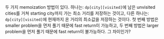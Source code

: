 두 가지 memoization 방법이 있다.
하나는: `dp[city][visited]`에 남은 unvisited cities를 거쳐 starting city까지
가는 최소 거리를 저장하는 것이고,
다른 하나는: `dp[city][visited]`에 현재까지 온 거리의 최소값을 저장하는 것이다.
첫 번째 방법은 smaller problem을 먼저 풀기 때문에 fast return이 가능하고,
두 번째 방법은 larger problem을 먼저 풀기 때문에 fast return이 불가능하다.
그 차이인가?
